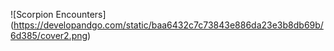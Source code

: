 ![Scorpion Encounters] (https://developandgo.com/static/baa6432c7c73843e886da23e3b8db69b/6d385/cover2.png)